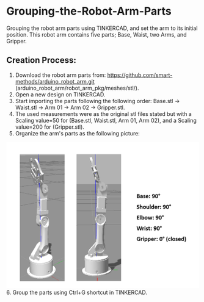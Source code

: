 # Grouping-the-Robot-Arm-Parts
Grouping the robot arm parts using TINKERCAD, and set the arm to its initial position. This robot arm contains five parts; Base, Waist, two Arms, and Gripper.

## Creation Process:
  1. Download the robot arm parts from: https://github.com/smart-methods/arduino_robot_arm.git (arduino_robot_arm/robot_arm_pkg/meshes/stl/).
  2. Open a new design on TINKERCAD.
  3. Start importing the parts following the following order: Base.stl -> Waist.stl -> Arm 01 -> Arm 02 -> Gripper.stl.
  4. The used measurements were as the original stl files stated but with a Scaling value=50 for (Base.stl, Waist.stl, Arm 01, Arm 02), and a Scaling value=200 for (Gripper.stl).
  5. Organize the arm's parts as the following picture:
  
  ![](positions.png)
  6. Group the parts using Ctrl+G shortcut in TINKERCAD.
